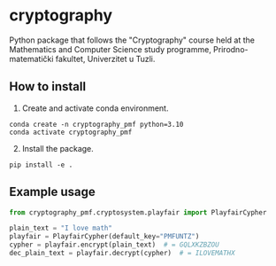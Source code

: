 # cryptography
Python package that follows the "Cryptography" course held at the Mathematics and Computer Science study programme, Prirodno-matematički fakultet, Univerzitet u Tuzli.

## How to install
1. Create and activate conda environment.
```shell
conda create -n cryptography_pmf python=3.10
conda activate cryptography_pmf
```
2. Install the package.
```shell
pip install -e .
```

## Example usage

```python
from cryptography_pmf.cryptosystem.playfair import PlayfairCypher

plain_text = "I love math"
playfair = PlayfairCypher(default_key="PMFUNTZ")
cypher = playfair.encrypt(plain_text)  # = GQLXKZBZOU
dec_plain_text = playfair.decrypt(cypher)  # = ILOVEMATHX

```
